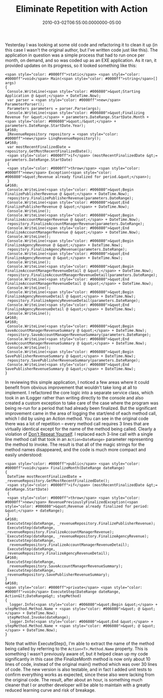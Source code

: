 ﻿---
title: Eliminate Repetition with Action<T>
date: "2010-03-02T06:55:00.0000000-05:00"
description: Yesterday I was looking at some old code and refactoring it to
featuredImage: /img/default-post-image.jpg
---

Yesterday I was looking at some old code and refactoring it to clean it up (in this case I wasn't the original author, but I've written code just like this). The application in question was a simple process that had to run once per month, on demand, and so was coded up as an EXE application. As it ran, it provided updates on its progress, so it looked something like this:

```
<span style="color: #0000ff">static</span> <span style="color: #0000ff">void</span> Main(<span style="color: #0000ff">string</span>[] args)
{
 Console.WriteLine(<span style="color: #006080">&quot;Starting Application @ &quot;</span> + DateTime.Now);
 var parser = <span style="color: #0000ff">new</span> ParameterParser();
 Parameters parameters = parser.Parse(args);
 Console.WriteLine(<span style="color: #006080">&quot;Finalizing Revenue for &quot;</span> + parameters.DateRange.StartDate.Month + <span style="color: #006080">&quot;/&quot;</span> + parameters.DateRange.StartDate.Year);
&#160;
 IRevenueRepository repository = <span style="color: #0000ff">new</span> LinqRevenueRepository();
&#160;
 var mostRecentFinalizedDate = repository.GetMostRecentFinalizedDate();
 <span style="color: #0000ff">if</span> (mostRecentFinalizedDate &gt;= parameters.DateRange.StartDate)
 {
 <span style="color: #0000ff">throw</span> <span style="color: #0000ff">new</span> Exception(<span style="color: #006080">&quot;Revenue already finalized for period.&quot;</span>);
 }
&#160;
 Console.WriteLine(<span style="color: #006080">&quot;Begin FinalizePublisherRevenue @ &quot;</span> + DateTime.Now);
 repository.FinalizePublisherRevenue(parameters.DateRange);
 Console.WriteLine(<span style="color: #006080">&quot;End FinalizePublisherRevenue @ &quot;</span> + DateTime.Now);
 Console.WriteLine();
 Console.WriteLine(<span style="color: #006080">&quot;Begin FinalizeAccountManagerRevenue @ &quot;</span> + DateTime.Now);
 repository.FinalizeAccountManagerRevenue(parameters.DateRange);
 Console.WriteLine(<span style="color: #006080">&quot;End FinalizeAccountManagerRevenue @ &quot;</span> + DateTime.Now);
 Console.WriteLine();
 Console.WriteLine(<span style="color: #006080">&quot;Begin FinalizeAgencyRevenue @ &quot;</span> + DateTime.Now);
 repository.FinalizeAgencyRevenue(parameters.DateRange);
 Console.WriteLine(<span style="color: #006080">&quot;End FinalizeAgencyRevenue @ &quot;</span> + DateTime.Now);
 Console.WriteLine();
 Console.WriteLine(<span style="color: #006080">&quot;Begin FinalizeAccountManagerRevenueDetail @ &quot;</span> + DateTime.Now);
 repository.FinalizeAccountManagerRevenueDetail(parameters.DateRange);
 Console.WriteLine(<span style="color: #006080">&quot;End FinalizeAccountManagerRevenueDetail @ &quot;</span> + DateTime.Now);
 Console.WriteLine();
 Console.WriteLine(<span style="color: #006080">&quot;Begin FinalizeAgencyRevenueDetail @ &quot;</span> + DateTime.Now);
 repository.FinalizeAgencyRevenueDetail(parameters.DateRange);
 Console.WriteLine(<span style="color: #006080">&quot;End FinalizeAgencyRevenueDetail @ &quot;</span> + DateTime.Now);
 Console.WriteLine();
&#160;
&#160;
 Console.WriteLine(<span style="color: #006080">&quot;Begin SaveAccountManagerRevenueSummary @ &quot;</span> + DateTime.Now);
 repository.SaveAccountManagerRevenueSummary(parameters.DateRange);
 Console.WriteLine(<span style="color: #006080">&quot;End SaveAccountManagerRevenueSummary @ &quot;</span> + DateTime.Now);
 Console.WriteLine();
 Console.WriteLine(<span style="color: #006080">&quot;Begin SavePublisherRevenueSummary @ &quot;</span> + DateTime.Now);
 repository.SavePublisherRevenueSummary(parameters.DateRange);
 Console.WriteLine(<span style="color: #006080">&quot;End SavePublisherRevenueSummary @ &quot;</span> + DateTime.Now);
}
```

In reviewing this simple application, I noticed a few areas where it could benefit from obvious improvement that wouldn't take long at all to implement. I refactored the core logic into a separate service class, which took in an ILogger rather than writing directly to the console and also created a custom exception to take care of the case where the program was being re-run for a period that had already been finalized. But the significant improvement came in the area of logging the start/end of each method call, which I did by using an Action<T> method. You can see in the original code there was a lot of repetition – every method call requires 3 lines that are virtually identical except for the name of the method being called. Clearly a violation of [Don't Repeat Yourself](https://deviq.com/don-t-repeat-yourself/). I replaced each 3-line call with a single line method call that took in an `Action<DateRange>` parameter representing the method to invoke. The result is that all of the magic strings for the method names disappeared, and the code is much more compact and easily understood:

```
<span style="color: #0000ff">public</span> <span style="color: #0000ff">void</span> FinalizeMonth(DateRange dateRange)
{
 DateTime mostRecentFinalizedDate = _revenueRepository.GetMostRecentFinalizedDate();
 <span style="color: #0000ff">if</span> (mostRecentFinalizedDate &gt;= dateRange.StartDate)
 {
 <span style="color: #0000ff">throw</span> <span style="color: #0000ff">new</span> RevenuePreviouslyFinalizedException(<span style="color: #006080">&quot;Revenue already finalized for period: &quot;</span> + dateRange);
 }
&#160;
 ExecuteStep(dateRange, _revenueRepository.FinalizePublisherRevenue);
 ExecuteStep(dateRange, _revenueRepository.FinalizeAccountManagerRevenue);
 ExecuteStep(dateRange, _revenueRepository.FinalizeAgencyRevenue);
 ExecuteStep(dateRange,
 _revenueRepository.FinalizeAccountManagerRevenueDetail);
 ExecuteStep(dateRange, _revenueRepository.FinalizeAgencyRevenueDetail);
&#160;
 ExecuteStep(dateRange,
 _revenueRepository.SaveAccountManagerRevenueSummary);
 ExecuteStep(dateRange, _revenueRepository.SavePublisherRevenueSummary);
}
&#160;
<span style="color: #0000ff">private</span> <span style="color: #0000ff">void</span> ExecuteStep(DateRange dateRange, Action&lt;DateRange&gt; stepMethod)
{
 _logger.Info(<span style="color: #006080">&quot;Begin &quot;</span> + stepMethod.Method.Name + <span style="color: #006080">&quot; @ &quot;</span> + DateTime.Now);
 stepMethod.Invoke(dateRange);
 _logger.Info(<span style="color: #006080">&quot;End &quot;</span> + stepMethod.Method.Name + <span style="color: #006080">&quot; @ &quot;</span> + DateTime.Now);
}
```

Note that within ExecuteStep(), I'm able to extract the name of the method being called by referring to the ``Action<T>.Method.Name`` property. This is something I wasn't previously aware of, but it helped clean up my code significantly in this case (the FinalizeMonth method is now only about 10 lines of code, instead of the original main() method which was over 30 lines of code. The new version is also testable, and in fact I added unit tests to confirm everything works as expected, since these also were lacking from the original code. The result, after about an hour, is something much cleaner that I or another developer will be able to maintain with a greatly reduced learning curve and risk of breakage.

